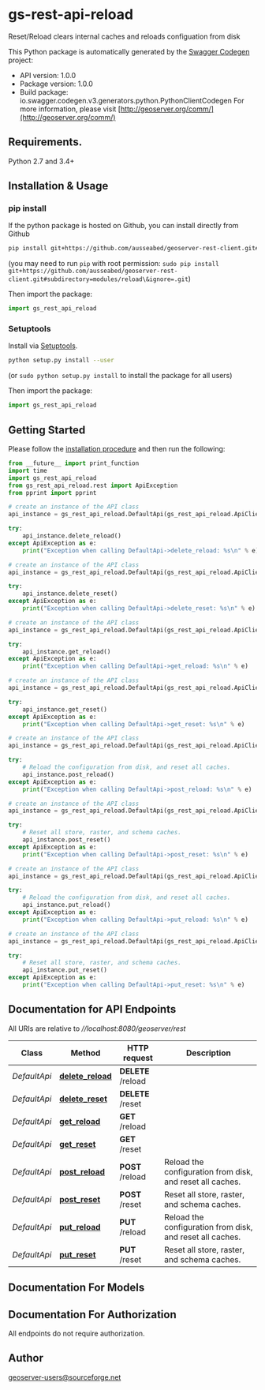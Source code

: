 # gs-rest-api-reload
Reset/Reload clears internal caches and reloads configuation from disk

This Python package is automatically generated by the [Swagger Codegen](https://github.com/swagger-api/swagger-codegen) project:

- API version: 1.0.0
- Package version: 1.0.0
- Build package: io.swagger.codegen.v3.generators.python.PythonClientCodegen
For more information, please visit [http://geoserver.org/comm/](http://geoserver.org/comm/)

## Requirements.

Python 2.7 and 3.4+

## Installation & Usage
### pip install

If the python package is hosted on Github, you can install directly from Github

```sh
pip install git+https://github.com/ausseabed/geoserver-rest-client.git#subdirectory=modules/reload\&ignore=.git
```
(you may need to run `pip` with root permission: `sudo pip install git+https://github.com/ausseabed/geoserver-rest-client.git#subdirectory=modules/reload\&ignore=.git`)

Then import the package:
```python
import gs_rest_api_reload 
```

### Setuptools

Install via [Setuptools](http://pypi.python.org/pypi/setuptools).

```sh
python setup.py install --user
```
(or `sudo python setup.py install` to install the package for all users)

Then import the package:
```python
import gs_rest_api_reload
```

## Getting Started

Please follow the [installation procedure](#installation--usage) and then run the following:

```python
from __future__ import print_function
import time
import gs_rest_api_reload
from gs_rest_api_reload.rest import ApiException
from pprint import pprint

# create an instance of the API class
api_instance = gs_rest_api_reload.DefaultApi(gs_rest_api_reload.ApiClient(configuration))

try:
    api_instance.delete_reload()
except ApiException as e:
    print("Exception when calling DefaultApi->delete_reload: %s\n" % e)

# create an instance of the API class
api_instance = gs_rest_api_reload.DefaultApi(gs_rest_api_reload.ApiClient(configuration))

try:
    api_instance.delete_reset()
except ApiException as e:
    print("Exception when calling DefaultApi->delete_reset: %s\n" % e)

# create an instance of the API class
api_instance = gs_rest_api_reload.DefaultApi(gs_rest_api_reload.ApiClient(configuration))

try:
    api_instance.get_reload()
except ApiException as e:
    print("Exception when calling DefaultApi->get_reload: %s\n" % e)

# create an instance of the API class
api_instance = gs_rest_api_reload.DefaultApi(gs_rest_api_reload.ApiClient(configuration))

try:
    api_instance.get_reset()
except ApiException as e:
    print("Exception when calling DefaultApi->get_reset: %s\n" % e)

# create an instance of the API class
api_instance = gs_rest_api_reload.DefaultApi(gs_rest_api_reload.ApiClient(configuration))

try:
    # Reload the configuration from disk, and reset all caches.
    api_instance.post_reload()
except ApiException as e:
    print("Exception when calling DefaultApi->post_reload: %s\n" % e)

# create an instance of the API class
api_instance = gs_rest_api_reload.DefaultApi(gs_rest_api_reload.ApiClient(configuration))

try:
    # Reset all store, raster, and schema caches.
    api_instance.post_reset()
except ApiException as e:
    print("Exception when calling DefaultApi->post_reset: %s\n" % e)

# create an instance of the API class
api_instance = gs_rest_api_reload.DefaultApi(gs_rest_api_reload.ApiClient(configuration))

try:
    # Reload the configuration from disk, and reset all caches.
    api_instance.put_reload()
except ApiException as e:
    print("Exception when calling DefaultApi->put_reload: %s\n" % e)

# create an instance of the API class
api_instance = gs_rest_api_reload.DefaultApi(gs_rest_api_reload.ApiClient(configuration))

try:
    # Reset all store, raster, and schema caches.
    api_instance.put_reset()
except ApiException as e:
    print("Exception when calling DefaultApi->put_reset: %s\n" % e)
```

## Documentation for API Endpoints

All URIs are relative to *//localhost:8080/geoserver/rest*

Class | Method | HTTP request | Description
------------ | ------------- | ------------- | -------------
*DefaultApi* | [**delete_reload**](docs/DefaultApi.md#delete_reload) | **DELETE** /reload | 
*DefaultApi* | [**delete_reset**](docs/DefaultApi.md#delete_reset) | **DELETE** /reset | 
*DefaultApi* | [**get_reload**](docs/DefaultApi.md#get_reload) | **GET** /reload | 
*DefaultApi* | [**get_reset**](docs/DefaultApi.md#get_reset) | **GET** /reset | 
*DefaultApi* | [**post_reload**](docs/DefaultApi.md#post_reload) | **POST** /reload | Reload the configuration from disk, and reset all caches.
*DefaultApi* | [**post_reset**](docs/DefaultApi.md#post_reset) | **POST** /reset | Reset all store, raster, and schema caches.
*DefaultApi* | [**put_reload**](docs/DefaultApi.md#put_reload) | **PUT** /reload | Reload the configuration from disk, and reset all caches.
*DefaultApi* | [**put_reset**](docs/DefaultApi.md#put_reset) | **PUT** /reset | Reset all store, raster, and schema caches.

## Documentation For Models


## Documentation For Authorization

 All endpoints do not require authorization.


## Author

geoserver-users@sourceforge.net
